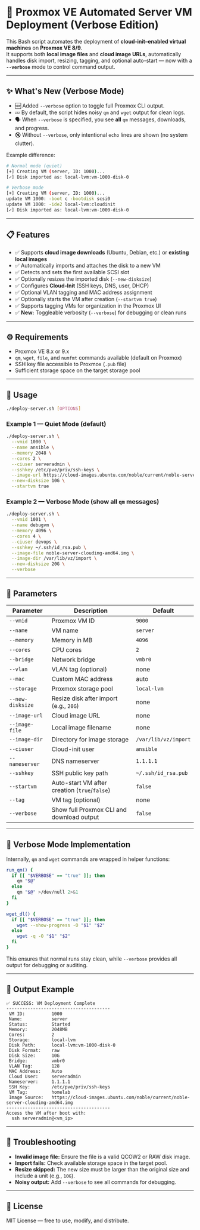 # 🚀 Proxmox VE Automated Server VM Deployment (Verbose Edition)

This Bash script automates the deployment of **cloud-init–enabled virtual machines** on **Proxmox VE 8/9**.  
It supports both **local image files** and **cloud image URLs**, automatically handles disk import, resizing, tagging, and optional auto-start — now with a **`--verbose`** mode to control command output.

---

## ✨ What's New (Verbose Mode)

- 🆕 Added `--verbose` option to toggle full Proxmox CLI output.
- 💤 By default, the script hides noisy `qm` and `wget` output for clean logs.
- 🗣️ When `--verbose` is specified, you see **all** `qm` messages, downloads, and progress.
- 🔇 Without `--verbose`, only intentional `echo` lines are shown (no system clutter).

Example difference:
```bash
# Normal mode (quiet)
[+] Creating VM (server, ID: 1000)...
[✓] Disk imported as: local-lvm:vm-1000-disk-0

# Verbose mode
[+] Creating VM (server, ID: 1000)...
update VM 1000: -boot c -bootdisk scsi0
update VM 1000: -ide2 local-lvm:cloudinit
[✓] Disk imported as: local-lvm:vm-1000-disk-0
```

---

## 📋 Features

- ✅ Supports **cloud image downloads** (Ubuntu, Debian, etc.) or **existing local images**  
- ✅ Automatically imports and attaches the disk to a new VM  
- ✅ Detects and sets the first available SCSI slot  
- ✅ Optionally resizes the imported disk (`--new-disksize`)  
- ✅ Configures **Cloud-Init** (SSH keys, DNS, user, DHCP)  
- ✅ Optional VLAN tagging and MAC address assignment  
- ✅ Optionally starts the VM after creation (`--startvm true`)  
- ✅ Supports tagging VMs for organization in the Proxmox UI  
- ✅ **New:** Toggleable verbosity (`--verbose`) for debugging or clean runs  

---

## ⚙️ Requirements

- Proxmox VE 8.x or 9.x  
- `qm`, `wget`, `file`, and `numfmt` commands available (default on Proxmox)  
- SSH key file accessible to Proxmox (`.pub` file)  
- Sufficient storage space on the target storage pool  

---

## 🧠 Usage

```bash
./deploy-server.sh [OPTIONS]
```

### Example 1 — Quiet Mode (default)
```bash
./deploy-server.sh \
  --vmid 1000 \
  --name ansible \
  --memory 2048 \
  --cores 2 \
  --ciuser serveradmin \
  --sshkey /etc/pve/priv/ssh-keys \
  --image-url https://cloud-images.ubuntu.com/noble/current/noble-server-cloudimg-amd64.img \
  --new-disksize 10G \
  --startvm true
```

### Example 2 — Verbose Mode (show all `qm` messages)
```bash
./deploy-server.sh \
  --vmid 1001 \
  --name debugvm \
  --memory 4096 \
  --cores 4 \
  --ciuser devops \
  --sshkey ~/.ssh/id_rsa.pub \
  --image-file noble-server-cloudimg-amd64.img \
  --image-dir /var/lib/vz/import \
  --new-disksize 20G \
  --verbose
```

---

## 🧾 Parameters

| Parameter | Description | Default |
|------------|-------------|----------|
| `--vmid` | Proxmox VM ID | `9000` |
| `--name` | VM name | `server` |
| `--memory` | Memory in MB | `4096` |
| `--cores` | CPU cores | `2` |
| `--bridge` | Network bridge | `vmbr0` |
| `--vlan` | VLAN tag (optional) | none |
| `--mac` | Custom MAC address | auto |
| `--storage` | Proxmox storage pool | `local-lvm` |
| `--new-disksize` | Resize disk after import (e.g., `20G`) | none |
| `--image-url` | Cloud image URL | none |
| `--image-file` | Local image filename | none |
| `--image-dir` | Directory for image storage | `/var/lib/vz/import` |
| `--ciuser` | Cloud-init user | `ansible` |
| `--nameserver` | DNS nameserver | `1.1.1.1` |
| `--sshkey` | SSH public key path | `~/.ssh/id_rsa.pub` |
| `--startvm` | Auto-start VM after creation (`true`/`false`) | `false` |
| `--tag` | VM tag (optional) | none |
| `--verbose` | Show full Proxmox CLI and download output | `false` |

---

## 🧩 Verbose Mode Implementation

Internally, `qm` and `wget` commands are wrapped in helper functions:

```bash
run_qm() {
  if [[ "$VERBOSE" == "true" ]]; then
    qm "$@"
  else
    qm "$@" >/dev/null 2>&1
  fi
}

wget_dl() {
  if [[ "$VERBOSE" == "true" ]]; then
    wget --show-progress -O "$1" "$2"
  else
    wget -q -O "$1" "$2"
  fi
}
```

This ensures that normal runs stay clean, while `--verbose` provides all output for debugging or auditing.

---

## 🧮 Output Example

```
✅ SUCCESS: VM Deployment Complete
---------------------------------------
 VM ID:          1000
 Name:           server
 Status:         Started
 Memory:         2048MB
 Cores:          2
 Storage:        local-lvm
 Disk Path:      local-lvm:vm-1000-disk-0
 Disk Format:    raw
 Disk Size:      10G
 Bridge:         vmbr0
 VLAN Tag:       128
 MAC Address:    Auto
 Cloud User:     serveradmin
 Nameserver:     1.1.1.1
 SSH Key:        /etc/pve/priv/ssh-keys
 VM Tag:         homelab
 Image Source:   https://cloud-images.ubuntu.com/noble/current/noble-server-cloudimg-amd64.img
---------------------------------------
Access the VM after boot with:
  ssh serveradmin@<vm_ip>
```

---

## 🧰 Troubleshooting

- **Invalid image file:** Ensure the file is a valid QCOW2 or RAW disk image.  
- **Import fails:** Check available storage space in the target pool.  
- **Resize skipped:** The new size must be larger than the original size and include a unit (e.g., `10G`).  
- **Noisy output:** Add `--verbose` to see all commands for debugging.  

---

## 📜 License

MIT License — free to use, modify, and distribute.